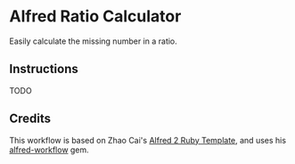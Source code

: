 # Alfred Ratio Calculator

Easily calculate the missing number in a ratio.

## Instructions

TODO

## Credits

This workflow is based on Zhao Cai's [Alfred 2 Ruby Template](https://github.com/zhaocai/alfred2-ruby-template), and uses his [alfred-workflow](https://github.com/zhaocai/alfred-workflow) gem.

